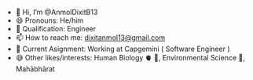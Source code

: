 - 👋 Hi, I’m @AnmolDixitB13
- 😄 Pronouns: He/him
- 📜 Qualification: Engineer
- 📫 How to reach me: dixitanmol13@gmail.com
- 📙 Current Asignment: Working at Capgemini ( Software Engineer )
- 😅 Other likes/interests: Human Biology 🫀 🧠, Environmental Science 🌳, Mahābhārat

<!---
AnmolDixitB13/AnmolDixitB13 is a ✨ special ✨ repository because its `README.md` (this file) appears on your GitHub profile.
You can click the Preview link to take a look at your changes.
--->
